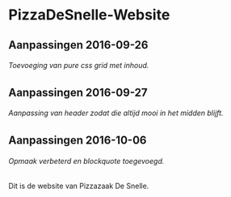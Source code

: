 # PizzaDeSnelle-Website

## Aanpassingen 2016-09-26

###### Toevoeging van pure css grid met inhoud.

## Aanpassingen 2016-09-27

###### Aanpassing van header zodat die altijd mooi in het midden blijft.

## Aanpassingen 2016-10-06

###### Opmaak verbeterd en blockquote toegevoegd.

Dit is de website van Pizzazaak De Snelle.